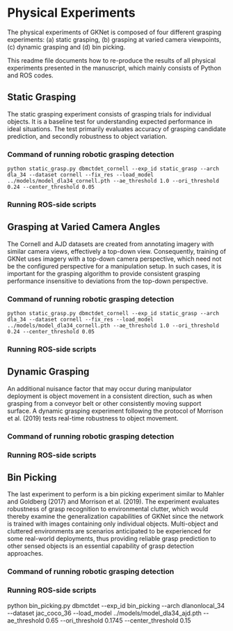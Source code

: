 # Physical Experiments
The physical experiments of GKNet is composed of four different grasping experiments: (a) static grasping, (b) grasping at varied camera viewpoints, (c) dynamic 
grasping and (d) bin picking.

This readme file documents how to re-produce the results of all physical experiments presented in the manuscript, which mainly consists of Python and ROS codes.

## Static Grasping
The static grasping experiment consists of grasping trials for individual objects. It is a baseline test for understanding expected performance in ideal situations. 
The test primarily evaluates accuracy of grasping candidate prediction, and secondly robustness to object variation.

### Command of running robotic grasping detection

```
python static_grasp.py dbmctdet_cornell --exp_id static_grasp --arch dla_34 --dataset cornell --fix_res --load_model ../models/model_dla34_cornell.pth --ae_threshold 1.0 --ori_threshold 0.24 --center_threshold 0.05

```

### Running ROS-side scripts

## Grasping at Varied Camera Angles
The Cornell and AJD datasets are created from annotating imagery with similar camera views, effectively a top-down view. Consequently, training of GKNet 
uses imagery with a top-down camera perspective, which need not be the configured perspective for a manipulation setup. 
In such cases, it is important for the grasping algorithm to provide consistent grasping performance insensitive to deviations
from the top-down perspective.

### Command of running robotic grasping detection
```
python static_grasp.py dbmctdet_cornell --exp_id static_grasp --arch dla_34 --dataset cornell --fix_res --load_model ../models/model_dla34_cornell.pth --ae_threshold 1.0 --ori_threshold 0.24 --center_threshold 0.05

```

### Running ROS-side scripts

## Dynamic Grasping
An additional nuisance factor that may occur during manipulator deployment is object movement in a consistent direction, such as when grasping from 
a conveyor belt or other consistently moving support surface. A dynamic grasping experiment following the protocol of Morrison et al. (2019) 
tests real-time robustness to object movement.

### Command of running robotic grasping detection

### Running ROS-side scripts

## Bin Picking
The last experiment to perform is a bin picking experiment similar to Mahler and Goldberg (2017) and Morrison et al. (2019). 
The experiment evaluates robustness of grasp recognition to environmental clutter, which would thereby examine the generalization capabilities of GKNet 
since the network is trained with images containing only individual objects. Multi-object and cluttered environments are scenarios anticipated to be 
experienced for some real-world deployments, thus providing reliable grasp prediction to other sensed objects is an essential capability of 
grasp detection approaches.

### Command of running robotic grasping detection

### Running ROS-side scripts
python bin_picking.py dbmctdet --exp_id bin_picking --arch dlanonlocal_34 --dataset jac_coco_36 --load_model ../models/model_dla34_ajd.pth --ae_threshold 0.65 --ori_threshold 0.1745 --center_threshold 0.15
